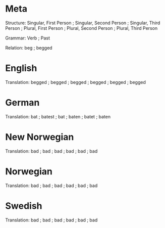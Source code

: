 Meta
====

Structure: Singular, First Person ; Singular, Second Person ; Singular, Third Person ;
           Plural, First Person   ; Plural, Second Person   ; Plural, Third Person

Grammar:   Verb ; Past

Relation:  beg ; begged



English
=======

Translation: begged ; begged ; begged ;
             begged ; begged ; begged



German
======

Translation: bat   ; batest ; bat   ;
             baten ; batet  ; baten



New Norwegian
=============

Translation: bad ; bad ; bad ;
             bad ; bad ; bad



Norwegian
=========

Translation: bad ; bad ; bad ;
             bad ; bad ; bad



Swedish
=======

Translation: bad ; bad ; bad ;
             bad ; bad ; bad
